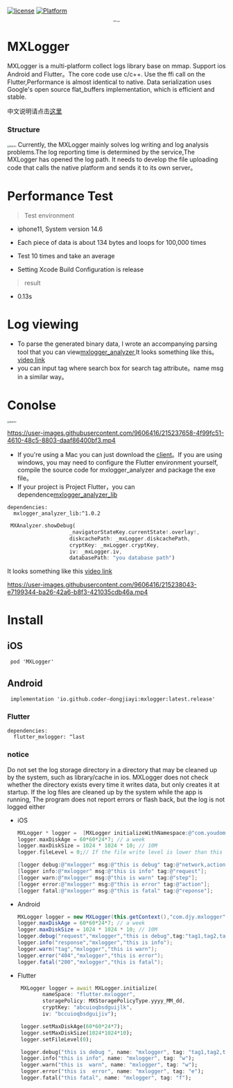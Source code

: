 
[![license](https://img.shields.io/badge/license-BSD_3-brightgreen.svg?style=flat)](https://github.com/coder-dongjiayi/MXLogger/blob/main/LICENSE.TXT)    [![Platform](https://img.shields.io/badge/Platform-%20iOS%20%7C%20Android%20%7C%20Flutter-brightgreen.svg)](https://github.com/coder-dongjiayi/MXLogger)

<p align="center" >
<img src="./icon/logo_400.png" alt="MXLogger"  title="MXLogger" style="zoom:20%;" />
</p>

# MXLogger
MXLogger is a multi-platform collect logs library base on mmap. Support ios Android and Flutter。The core code use c/c++. Use the ffi call on the Flutter,Performance is almost identical to native. Data serialization uses Google's open source flat_buffers implementation, which is efficient and stable.

中文说明请点击[这里](./README_CN.md)

###  Structure
<img src="./icon/jiegoutu.jpg" alt="jiegoutu" style="zoom:30%;" />
Currently, the MXLogger mainly solves log writing and log analysis problems.The log reporting time is determined by the service,The MXLogger has opened the log path. It needs to develop the file uploading code that calls the native platform and sends it to its own server。

# Performance Test
> Test environment

* iphone11, System version 14.6

* Each piece of data is about 134 bytes and loops for 100,000 times

* Test 10 times and take an average

* Setting Xcode Build Configuration is release

> result
 * 0.13s

 # Log viewing
   * To parse the generated binary data, I wrote an accompanying parsing tool that you can view[mxlogger_analyzer](./mxlogger_analyzer.dmg),It looks something like this。
      [video link](https://user-images.githubusercontent.com/9606416/215237658-4f99fc51-4610-48c5-8803-daaf86400bf3.mp4)
   * you can input tag where search box for search tag attribute。name msg in a similar way。

 # Conolse 
 <img src="./icon/20230210103021.jpg" alt="jiegoutu" style="zoom:30%;" />

https://user-images.githubusercontent.com/9606416/215237658-4f99fc51-4610-48c5-8803-daaf86400bf3.mp4
 * If you're using a Mac you can just download the [client](https://github.com/coder-dongjiayi/MXLogger/blob/main/mxlogger_analyzer.dmg)。If you are using windows, you may need to configure the Flutter environment yourself, compile the source code for mxlogger_analyzer and package the exe file。
 *  If your project is Project Flutter，you can dependence[mxlogger_analyzer_lib](https://pub.flutter-io.cn/packages/mxlogger_analyzer_lib)
 ```
 dependencies:
   mxlogger_analyzer_lib:^1.0.2

 ```


  ```dart
   MXAnalyzer.showDebug(
                      _navigatorStateKey.currentState!.overlay!,
                      diskcachePath: _mxLogger.diskcachePath,
                      cryptKey: _mxLogger.cryptKey,
                      iv: _mxLogger.iv,
                      databasePath: "you database path")
  ```
   It looks something like this [video link](https://user-images.githubusercontent.com/9606416/215238043-e7199344-ba26-42a6-b8f3-421035cdb46a.mp4)

https://user-images.githubusercontent.com/9606416/215238043-e7199344-ba26-42a6-b8f3-421035cdb46a.mp4


# Install

## iOS

``` pod 'MXLogger'```

## Android

``` implementation 'io.github.coder-dongjiayi:mxlogger:latest.release'```

### Flutter

```
dependencies:
  flutter_mxlogger: ^last
```

### notice
Do not set the log storage directory in a directory that may be cleaned up by the system, such as library/cache in ios. MXLogger does not check whether the directory exists every time it writes data, but only creates it at startup. If the log files are cleaned up by the system while the app is running, The program does not report errors or flash back, but the log is not logged either

* iOS

  ```objective-c
  MXLogger * logger =  [MXLogger initializeWithNamespace:@"com.youdomain.logger.space",storagePolicy:MXStoragePolicyYYYYMMDD];
  logger.maxDiskAge = 60*60*24*7; // a week
  logger.maxDiskSize = 1024 * 1024 * 10; // 10M
  logger.fileLevel = 0;// If the file write level is lower than this level, the log file will not be written to the file
  
  [logger debug:@"mxlogger" msg:@"this is debug" tag:@"network,action"];
  [logger info:@"mxlogger" msg:@"this is info" tag:@"request"];
  [logger warn:@"mxlogger" msg:@"this is warn" tag:@"step"];
  [logger error:@"mxlogger" msg:@"this is error" tag:@"action"];
  [logger fatal:@"mxlogger" msg:@"this is fatal" tag:@"reponse"];
  ```


* Android

  ```java
  MXLogger logger = new MXLogger(this.getContext(),"com.djy.mxlogger");
  logger.maxDiskAge = 60*60*24*7; // a week
  logger.maxDiskSize = 1024 * 1024 * 10; // 10M
  logger.debug("request","mxlogger","this is debug",tag:"tag1,tag2,tag3");
  logger.info("response","mxlogger","this is info");
  logger.warn("tag","mxlogger","this is warn");
  logger.error("404","mxlogger","this is error");
  logger.fatal("200","mxlogger","this is fatal");
  ```

  

* Flutter

  ```dart
   MXLogger logger = await MXLogger.initialize(
          nameSpace: "flutter.mxlogger",
          storagePolicy: MXStoragePolicyType.yyyy_MM_dd,
          cryptKey: "abcuioqbsdguijlk",
          iv: "bccuioqbsdguijiv");
  
   logger.setMaxDiskAge(60*60*24*7);
   logger.setMaxDiskSize(1024*1024*10);
   logger.setFileLevel(0);
  
   logger.debug("this is debug ", name: "mxlogger", tag: "tag1,tag2,tag3");
   logger.info("this is info", name: "mxlogger", tag: "w");
   logger.warn("this is  warn", name: "mxlogger", tag: "w");
   logger.error("this is  error", name: "mxlogger", tag: "e");
   logger.fatal("this fatal", name: "mxlogger", tag: "f");
  
  ```











